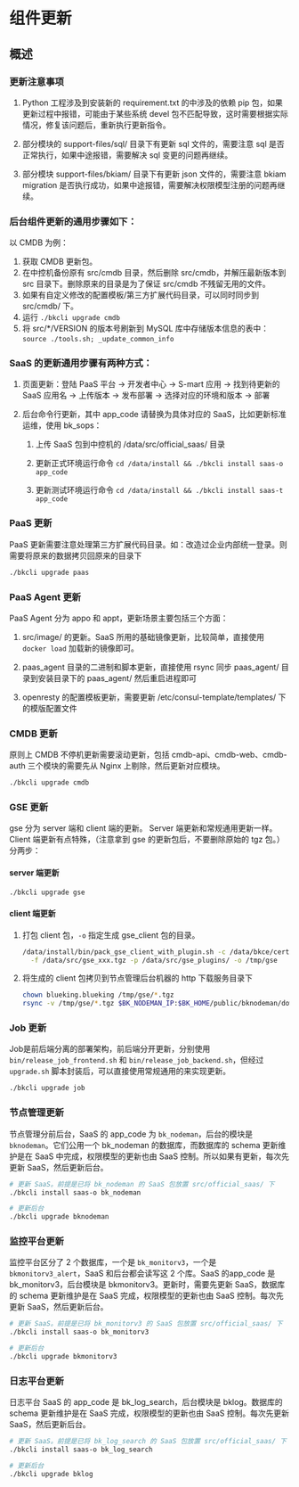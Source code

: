 # 组件更新

## 概述

### 更新注意事项

1. Python 工程涉及到安装新的 requirement.txt 的中涉及的依赖 pip 包，如果更新过程中报错，可能由于某些系统 devel 包不匹配导致，这时需要根据实际情况，修复该问题后，重新执行更新指令。
   
2. 部分模块的 support-files/sql/ 目录下有更新 sql 文件的，需要注意 sql 是否正常执行，如果中途报错，需要解决 sql 变更的问题再继续。
   
3. 部分模块 support-files/bkiam/ 目录下有更新 json 文件的，需要注意 bkiam migration 是否执行成功，如果中途报错，需要解决权限模型注册的问题再继续。

### 后台组件更新的通用步骤如下：

以 CMDB 为例：

1. 获取 CMDB 更新包。
2. 在中控机备份原有 src/cmdb 目录，然后删除 src/cmdb，并解压最新版本到 src 目录下。删除原来的目录是为了保证 src/cmdb 不残留无用的文件。
3. 如果有自定义修改的配置模板/第三方扩展代码目录，可以同时同步到 src/cmdb/ 下。
4. 运行 `./bkcli upgrade cmdb`
5. 将 src/*/VERSION 的版本号刷新到 MySQL 库中存储版本信息的表中：`source ./tools.sh; _update_common_info`

### SaaS 的更新通用步骤有两种方式：

1. 页面更新：登陆 PaaS 平台 -> 开发者中心 -> S-mart 应用 -> 找到待更新的 SaaS 应用名 -> 上传版本 -> 发布部署 -> 选择对应的环境和版本 -> 部署
   
2. 后台命令行更新，其中 app_code 请替换为具体对应的 SaaS，比如更新标准运维，使用 bk_sops：
   
   1. 上传 SaaS 包到中控机的 /data/src/official_saas/ 目录
   
   2. 更新正式环境运行命令 `cd /data/install && ./bkcli install saas-o app_code`
   
   3. 更新测试环境运行命令 `cd /data/install && ./bkcli install saas-t app_code`


### PaaS 更新

PaaS 更新需要注意处理第三方扩展代码目录。如：改造过企业内部统一登录。则需要将原来的数据拷贝回原来的目录下

```bash
./bkcli upgrade paas 
```

### PaaS Agent 更新

PaaS Agent 分为 appo 和 appt，更新场景主要包括三个方面：

1. src/image/ 的更新。SaaS 所用的基础镜像更新，比较简单，直接使用 `docker load` 加载新的镜像即可。
   
2. paas_agent 目录的二进制和脚本更新，直接使用 rsync 同步 paas_agent/ 目录到安装目录下的 paas_agent/ 然后重启进程即可
   
3. openresty 的配置模板更新，需要更新 /etc/consul-template/templates/ 下的模版配置文件

### CMDB 更新

原则上 CMDB 不停机更新需要滚动更新，包括 cmdb-api、cmdb-web、cmdb-auth 三个模块的需要先从 Nginx 上剔除，然后更新对应模块。

```bash
./bkcli upgrade cmdb
```

### GSE 更新

gse 分为 server 端和 client 端的更新。 Server 端更新和常规通用更新一样。Client 端更新有点特殊，（注意拿到 gse 的更新包后，不要删除原始的 tgz 包。）分两步：

#### server 端更新

```bash
./bkcli upgrade gse
```

#### client 端更新

1. 打包 client 包，`-o` 指定生成 gse_client 包的目录。

   ```bash
   /data/install/bin/pack_gse_client_with_plugin.sh -c /data/bkce/cert \
     -f /data/src/gse_xxx.tgz -p /data/src/gse_plugins/ -o /tmp/gse
   ```

2. 将生成的 client 包拷贝到节点管理后台机器的 http 下载服务目录下

   ```bash
   chown blueking.blueking /tmp/gse/*.tgz
   rsync -v /tmp/gse/*.tgz $BK_NODEMAN_IP:$BK_HOME/public/bknodeman/download/
   ```

### Job 更新

Job是前后端分离的部署架构，前后端分开更新，分别使用 `bin/release_job_frontend.sh` 和 `bin/release_job_backend.sh`，但经过 ` upgrade.sh` 脚本封装后，可以直接使用常规通用的来实现更新。

```bash
./bkcli upgrade job
```

### 节点管理更新

节点管理分前后台，SaaS 的 app_code 为 `bk_nodeman`，后台的模块是 `bknodeman`。它们公用一个 bk_nodeman 的数据库，而数据库的 schema 更新维护是在 SaaS 中完成，权限模型的更新也由 SaaS 控制。所以如果有更新，每次先更新 SaaS，然后更新后台。

```bash
# 更新 SaaS。前提是已将 bk_nodeman 的 SaaS 包放置 src/official_saas/ 下
./bkcli install saas-o bk_nodeman

# 更新后台
./bkcli upgrade bknodeman
```


### 监控平台更新

监控平台区分了 2 个数据库，一个是 `bk_monitorv3`，一个是 `bkmonitorv3_alert`，SaaS 和后台都会读写这 2 个库。SaaS 的app_code 是bk_monitorv3，后台模块是 bkmonitorv3。更新时，需要先更新 SaaS，数据库的 schema 更新维护是在 SaaS 完成，权限模型的更新也由 SaaS 控制。每次先更新 SaaS，然后更新后台。

```bash
# 更新 SaaS。前提是已将 bk_monitorv3 的 SaaS 包放置 src/official_saas/ 下
./bkcli install saas-o bk_monitorv3

# 更新后台
./bkcli upgrade bkmonitorv3
```


### 日志平台更新

日志平台 SaaS 的 app_code 是 bk_log_search，后台模块是 bklog。数据库的 schema 更新维护是在 SaaS 完成，权限模型的更新也由 SaaS 控制。每次先更新 SaaS，然后更新后台。

```bash
# 更新 SaaS。前提是已将 bk_log_search 的 SaaS 包放置 src/official_saas/ 下
./bkcli install saas-o bk_log_search

# 更新后台
./bkcli upgrade bklog
```
